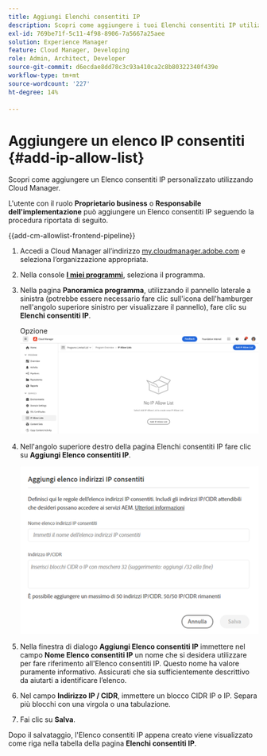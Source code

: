 ```yaml
---
title: Aggiungi Elenchi consentiti IP
description: Scopri come aggiungere i tuoi Elenchi consentiti IP utilizzando Cloud Manager.
exl-id: 769be71f-5c11-4f98-8906-7a5667a25aee
solution: Experience Manager
feature: Cloud Manager, Developing
role: Admin, Architect, Developer
source-git-commit: d6ecdae8dd78c3c93a410ca2c8b80322340f439e
workflow-type: tm+mt
source-wordcount: '227'
ht-degree: 14%

---
```



# Aggiungere un elenco IP consentiti {#add-ip-allow-list}

Scopri come aggiungere un Elenco consentiti IP personalizzato utilizzando Cloud Manager.

L&#39;utente con il ruolo **Proprietario business** o **Responsabile dell&#39;implementazione** può aggiungere un Elenco consentiti IP seguendo la procedura riportata di seguito.

{{add-cm-allowlist-frontend-pipeline}}

1. Accedi a Cloud Manager all’indirizzo [my.cloudmanager.adobe.com](https://my.cloudmanager.adobe.com/) e seleziona l’organizzazione appropriata.

1. Nella console **[I miei programmi](/help/implementing/cloud-manager/navigation.md#my-programs)**, seleziona il programma.

1. Nella pagina **Panoramica programma**, utilizzando il pannello laterale a sinistra (potrebbe essere necessario fare clic sull&#39;icona dell&#39;hamburger nell&#39;angolo superiore sinistro per visualizzare il pannello), fare clic su **Elenchi consentiti IP**.

   Opzione ![Elenchi consentiti IP nel pannello laterale](/help/implementing/cloud-manager/assets/ip-allow-list/ip-allow-list-create.png)

1. Nell&#39;angolo superiore destro della pagina Elenchi consentiti IP fare clic su **Aggiungi Elenco consentiti IP**.

   ![Finestra di dialogo Aggiungi elenco IP consentiti](/help/implementing/cloud-manager/assets/ip-allow-list/ip-allow-list-create02.png)

1. Nella finestra di dialogo **Aggiungi Elenco consentiti IP** immettere nel campo **Nome Elenco consentiti IP** un nome che si desidera utilizzare per fare riferimento all&#39;Elenco consentiti IP. Questo nome ha valore puramente informativo. Assicurati che sia sufficientemente descrittivo da aiutarti a identificare l’elenco.

1. Nel campo **Indirizzo IP / CIDR**, immettere un blocco CIDR IP o IP. Separa più blocchi con una virgola o una tabulazione.

1. Fai clic su **Salva**.

Dopo il salvataggio, l&#39;Elenco consentiti IP appena creato viene visualizzato come riga nella tabella della pagina **Elenchi consentiti IP**.

